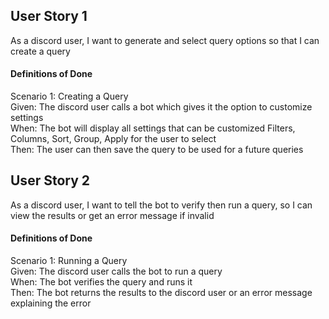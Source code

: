 ## User Story 1
As a discord user, I want to generate and select query options so that I can create a query

#### Definitions of Done
Scenario 1: Creating a Query  
Given: The discord user calls a bot which gives it the option to customize settings  
When: The bot will display all settings that can be customized Filters, Columns, Sort, Group, Apply for the user to select  
Then: The user can then save the query to be used for a future queries  

## User Story 2
As a discord user, I want to tell the bot to verify then run a query, so I can view the results or get an error message if invalid

#### Definitions of Done
Scenario 1: Running a Query  
Given: The discord user calls the bot to run a query  
When: The bot verifies the query and runs it  
Then: The bot returns the results to the discord user or an error message explaining the error
